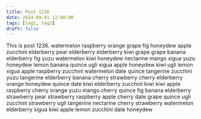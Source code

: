 ```yaml
---
title: Post 1236
date: 2024-09-01 12:00:00
tags: [tag1, tag2]
draft: false
---
```

This is post 1236.
watermelon
raspberry
orange
grape
fig
honeydew
apple
zucchini
elderberry
pear
elderberry
elderberry
kiwi
grape
grape
banana
elderberry
fig
yuzu
watermelon
kiwi
honeydew
nectarine
mango
xigua
yuzu
honeydew
lemon
banana
quince
ugli
xigua
apple
honeydew
kiwi
ugli
lemon
xigua
apple
raspberry
zucchini
watermelon
date
quince
tangerine
zucchini
yuzu
tangerine
elderberry
banana
cherry
strawberry
cherry
elderberry
orange
honeydew
quince
date
kiwi
elderberry
zucchini
kiwi
kiwi
apple
raspberry
cherry
orange
yuzu
mango
cherry
quince
fig
banana
elderberry
strawberry
pear
strawberry
raspberry
apple
cherry
date
grape
quince
ugli
zucchini
strawberry
ugli
tangerine
nectarine
cherry
strawberry
watermelon
elderberry
xigua
kiwi
apple
lemon
zucchini
date
honeydew
